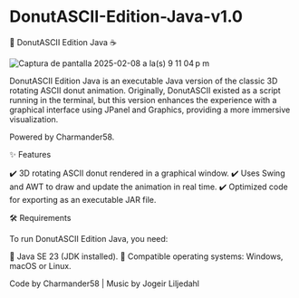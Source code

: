 # DonutASCII-Edition-Java-v1.0
🍩 DonutASCII Edition Java ☕️

![Captura de pantalla 2025-02-08 a la(s) 9 11 04 p m](https://github.com/user-attachments/assets/d0e40569-d556-4600-87c9-f5ed44e32d4d)

DonutASCII Edition Java is an executable Java version of the classic 3D rotating ASCII donut animation. Originally, DonutASCII existed as a script running in the terminal, but this version enhances the experience with a graphical interface using JPanel and Graphics, providing a more immersive visualization.

Powered by Charmander58.

✨ Features

✔️ 3D rotating ASCII donut rendered in a graphical window.
✔️ Uses Swing and AWT to draw and update the animation in real time.
✔️ Optimized code for exporting as an executable JAR file.

🛠️ Requirements

To run DonutASCII Edition Java, you need:

🔹 Java SE 23 (JDK installed).
🔹 Compatible operating systems: Windows, macOS or Linux.

Code by Charmander58 | Music by Jogeir Liljedahl
